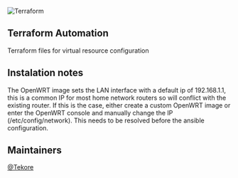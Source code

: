 ![Terraform](https://img.shields.io/badge/terraform-%235835CC.svg?style=for-the-badge&logo=terraform&logoColor=white)

## Terraform Automation
Terraform files for virtual resource configuration 


## Instalation notes
The OpenWRT image sets the LAN interface with a default ip of 192.168.1.1, this is a common IP for most home network routers so will conflict with the existing router. If this is the case, either create a custom OpenWRT image or enter the OpenWRT console and manually change the IP (/etc/config/network). This needs to be resolved before the ansible configuration.


## Maintainers
[@Tekore](https://github.com/tekore)
